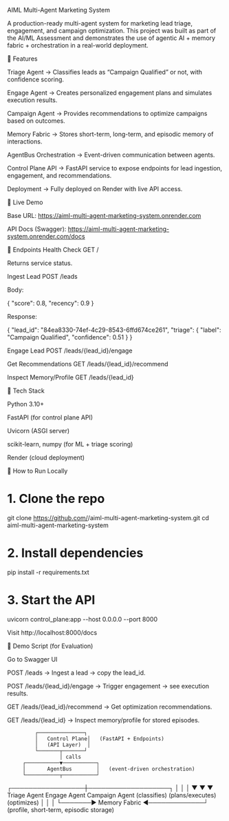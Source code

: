 AIML Multi-Agent Marketing System

A production-ready multi-agent system for marketing lead triage, engagement, and campaign optimization.
This project was built as part of the AI/ML Assessment and demonstrates the use of agentic AI + memory fabric + orchestration in a real-world deployment.

🔹 Features

Triage Agent → Classifies leads as “Campaign Qualified” or not, with confidence scoring.

Engage Agent → Creates personalized engagement plans and simulates execution results.

Campaign Agent → Provides recommendations to optimize campaigns based on outcomes.

Memory Fabric → Stores short-term, long-term, and episodic memory of interactions.

AgentBus Orchestration → Event-driven communication between agents.

Control Plane API → FastAPI service to expose endpoints for lead ingestion, engagement, and recommendations.

Deployment → Fully deployed on Render with live API access.

🔹 Live Demo

Base URL: https://aiml-multi-agent-marketing-system.onrender.com

API Docs (Swagger): https://aiml-multi-agent-marketing-system.onrender.com/docs

🔹 Endpoints
Health Check
GET /

Returns service status.

Ingest Lead
POST /leads

Body:

{
  "score": 0.8,
  "recency": 0.9
}

Response:

{
  "lead_id": "84ea8330-74ef-4c29-8543-6ffd674ce261",
  "triage": {
    "label": "Campaign Qualified",
    "confidence": 0.51
  }
}

Engage Lead
POST /leads/{lead_id}/engage

Get Recommendations
GET /leads/{lead_id}/recommend

Inspect Memory/Profile
GET /leads/{lead_id}

🔹 Tech Stack

Python 3.10+

FastAPI (for control plane API)

Uvicorn (ASGI server)

scikit-learn, numpy (for ML + triage scoring)

Render (cloud deployment)

🔹 How to Run Locally
# 1. Clone the repo
git clone https://github.com/<your-username>/aiml-multi-agent-marketing-system.git
cd aiml-multi-agent-marketing-system

# 2. Install dependencies
pip install -r requirements.txt

# 3. Start the API
uvicorn control_plane:app --host 0.0.0.0 --port 8000


Visit http://localhost:8000/docs

🔹 Demo Script (for Evaluation)

Go to Swagger UI

POST /leads → Ingest a lead → copy the lead_id.

POST /leads/{lead_id}/engage → Trigger engagement → see execution results.

GET /leads/{lead_id}/recommend → Get optimization recommendations.

GET /leads/{lead_id} → Inspect memory/profile for stored episodes.


             ┌───────────────┐
             │   Control Plane│   (FastAPI + Endpoints)
             │   (API Layer)  │
             └───────┬───────┘
                     │ calls
         ┌───────────▼───────────┐
         │       AgentBus        │   (event-driven orchestration)
         └───────────┬───────────┘
   ┌─────────────────┼───────────────────┐
   │                 │                   │
   ▼                 ▼                   ▼
Triage Agent     Engage Agent       Campaign Agent
(classifies)     (plans/executes)   (optimizes)
   │                 │                   │
   └───────► Memory Fabric ◄─────────────┘
              (profile, short-term,
               episodic storage)
